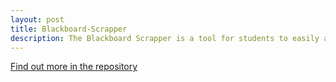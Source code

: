 ```yaml
---
layout: post
title: Blackboard-Scrapper
description: The Blackboard Scrapper is a tool for students to easily archive and track their course materials and grades from Blackboard. It helps students store and organize their coursework for long-term access and reference. This scraper is useful for college students preserving their academic record and high schoolers preparing for future studies.-
---
```

[Find out more in the repository](https://github.com/TheManWhoLikesToCode/Blackboard-Scrapper)
